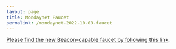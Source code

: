 ```yaml
---
layout: page
title: Mondaynet Faucet
permalink: /mondaynet-2022-10-03-faucet
---
```


[Please find the new Beacon-capable faucet by following this link](https://faucet.mondaynet-2022-10-03.teztnets.xyz).
